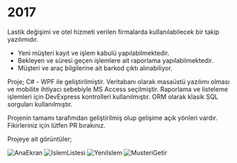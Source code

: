 # 2017 #

Lastik değişimi ve otel hizmeti verilen firmalarda kullanılabilecek bir takip yazılımıdır.
  * Yeni müşteri kayıt ve işlem kabulü yapılabilmektedir.
  * Bekleyen ve süresi geçen işlemlere ait raporlama yapılabilmektedir.
  * Müşteri ve araç bilgilerine ait barkod çıktı alınabiliyor.

Proje;
  C# - WPF ile geliştirilmiştir. 
  Veritabanı olarak masaüstü yazılımı olması ve mobilite ihtiyacı sebebiyle MS Access seçilmiştir.
  Raporlama ve listeleme işlemleri için DevExpress kontrolleri kullanılmıştır. 
  ORM olarak klasik SQL sorguları kullanılmıştır.
  
  
Projenin tamamı tarafımdan geliştirilmiş olup gelişime açık yönleri vardır. Fikirleriniz için lütfen PR bırakınız.

Projeye ait görüntüler;


![AnaEkran](https://user-images.githubusercontent.com/99508918/183265671-80996052-c1e6-4e44-b462-b882ff0c63e0.png)
![IslemListesi](https://user-images.githubusercontent.com/99508918/183265679-4a83cbd5-d98c-4d3f-9b27-34929fb749c5.PNG)
![YeniIslem](https://user-images.githubusercontent.com/99508918/183265681-fe25283d-b5db-409b-8eb6-bd08352b1580.png)
![MusteriGetir](https://user-images.githubusercontent.com/99508918/183265682-854e4b66-b9ab-4980-9f1e-35531fe9a529.png)
